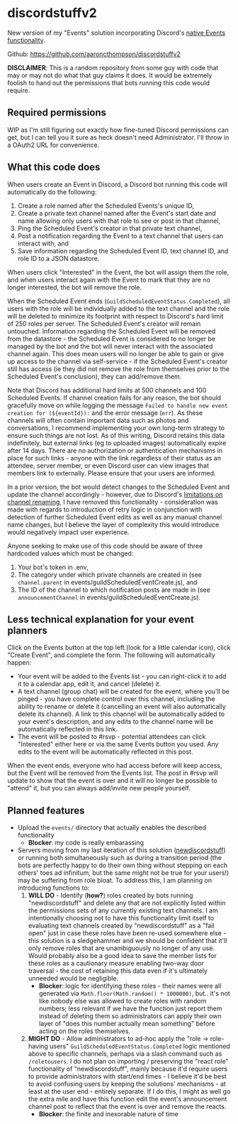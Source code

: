 # discordstuffv2
New version of my "Events" solution incorporating Discord's [native Events functionality](https://support.discord.com/hc/en-us/articles/4409494125719-Scheduled-Events).

Github: https://github.com/aaroncthompson/discordstuffv2

**DISCLAIMER**: This is a random repository from some guy with code that may or may not do what that guy claims it does. It would be extremely foolish to hand out the permissions that bots running this code would require.

## Required permissions
WIP as I'm still figuring out exactly how fine-tuned Discord permissions can get, but I can tell you it sure as heck doesn't need Administrator. I'll throw in a OAuth2 URL for convenience.

## What this code does
When users create an Event in Discord, a Discord bot running this code will automatically do the following:
1. Create a role named after the Scheduled Events's unique ID,
2. Create a private text channel named after the Event's start date and name allowing only users with that role to see or post in that channel,
3. Ping the Scheduled Event's creator in that private text channel,
4. Post a notification regarding the Event to a text channel that users can interact with, and
5. Save information regarding the Scheduled Event ID, text channel ID, and role ID to a JSON datastore.

When users click "Interested" in the Event, the bot will assign them the role, and when users interact again with the Event to mark that they are no longer interested, the bot will remove the role.

When the Scheduled Event ends (`GuildScheduledEventStatus.Completed`), all users with the role will be individually added to the text channel and the role will be deleted to minimize its footprint with respect to Discord's hard limit of 250 roles per server. The Scheduled Event's creator will remain untouched. Information regarding the Scheduled Event will be removed from the datastore - the Scheduled Event is considered to no longer be managed by the bot and the bot will never interact with the associated channel again. This does mean users will no longer be able to gain or give up access to the channel via self-service - if the Scheduled Event's creator still has access (ie they did not remove the role from themselves prior to the Scheduled Event's conclusion), they can add/remove them.

Note that Discord has additional hard limits at 500 channels and 100 Scheduled Events. If channel creation fails for any reason, the bot should gracefully move on while logging the message `Failed to handle new event creation for (${eventId}):` and the error message (`err`). As these channels will often contain important data such as photos and conversations, I recommend implementing your own long-term strategy to ensure such things are not lost. As of this writing, Discord retains this data indefinitely, but external links (eg to uploaded images) automatically expire after 14 days. There are no authorization or authentication mechanisms in place for such links - anyone with the link regardless of their status as an attendee, server member, or even Discord user can view images that members link to externally. Please ensure that your users are informed.

In a prior version, the bot would detect changes to the Scheduled Event and update the channel accordingly - however, due to Discord's [limitations on channel renaming](https://support.discord.com/hc/en-us/community/posts/20757990318999-Increase-renaming-channel-API), I have removed this functionality - consideration was made with regards to introduction of retry logic in conjunction with detection of further Scheduled Event edits as well as any manual channel name changes, but I believe the layer of complexity this would introduce would negatively impact user experience.

Anyone seeking to make use of this code should be aware of three hardcoded values which must be changed:
1. Your bot's token in .env,
2. The category under which private channels are created in (see `channel.parent` in events/guildScheduledEventCreate.js), and
3. The ID of the channel to which notification posts are made in (see `announcementChannel` in events/guildScheduledEventCreate.js).

## Less technical explanation for your event planners
Click on the Events button at the top left (look for a little calendar icon), click "Create Event", and complete the form. The following will automatically happen:
* Your event will be added to the Events list - you can right-click it to add it to a calendar app, edit it, and cancel (delete) it.
* A text channel (group chat) will be created for the event, where you'll be pinged - you have complete control over this channel, including the ability to rename or delete it (cancelling an event will also automatically delete its channel). A link to this channel will be automatically added to your event's description, and any edits to the channel name will be automatically reflected in this link.
* The event will be posted to #⁠rsvp - potential attendees can click "Interested" either here or via the same Events button you used. Any edits to the event will be automatically reflected in this post.

When the event ends, everyone who had access before will keep access, but the Event will be removed from the Events list. The post in #rsvp will update to show that the event is over and it will no longer be possible to "attend" it, but you can always add/invite new people yourself.

## Planned features
* Upload the `events/` directory that actually enables the described functionality
  * **Blocker**: my code is really embarassing
* Servers moving from my last iteration of this solution ([newdiscordstuff](https://github.com/aaroncthompson/newdiscordstuff)) or running both simultaneously such as during a transition period (the bots are perfectly happy to do their own thing without stepping on each others' toes ad infinitum, but the same might not be true for your users!) may be suffering from role bloat. To address this, I am planning on introducing functions to:
  1. **WILL DO** - Identify (**how?**) roles created by bots running "newdiscordstuff" and delete any that are not explicitly listed within the permissions sets of any currently existing text channels. I am intentionally choosing not to have this functionality limit itself to evaluating text channels created by "newdiscordstuff" as a "fail open" just in case these roles have been re-used somewhere else - this solution is a sledgehammer and we should be confident that it'll only remove roles that are unambiguously no longer of any use. Would probably also be a good idea to save the member lists for these roles as a cautionary measure enabling two-way door traversal - the cost of retaining this data even if it's ultimately unneeded would be negligible.
     * **Blocker**: logic for identifying these roles - their names were all generated via `Math.floor(Math.random() * 1000000)`, but.. it's not like nobody else was allowed to create roles with random numbers; less relevant if we have the function just report them instead of deleting them so administrators can apply their own layer of "does this number actually mean something" before acting on the roles themselves.
  2. **MIGHT DO** - Allow administrators to ad-hoc apply the "role → role-having users" `GuildScheduledEventStatus.Completed` logic mentioned above to specific channels, perhaps via a slash command such as `/roletousers`. I do not plan on importing / preserving the "react role" functionality of "newdiscordstuff", mainly because it'd require users to provide administrators with start/end times - I believe it'd be best to avoid confusing users by keeping the solutions' mechanisms - at least at the user end - entirely separate. If I do this, I might as well go the extra mile and have this function edit the event's announcement channel post to reflect that the event is over and remove the reacts.
     * **Blocker**: the finite and inexorable nature of time
